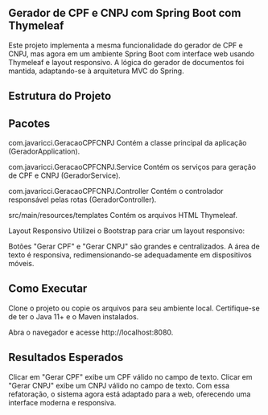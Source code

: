 Gerador de CPF e CNPJ com Spring Boot com Thymeleaf
---------------------------------------------------
Este projeto implementa a mesma funcionalidade do gerador de CPF e CNPJ, mas agora em um ambiente Spring Boot com interface web usando Thymeleaf e layout
responsivo. A lógica do gerador de documentos foi mantida, adaptando-se à arquitetura MVC do Spring.

Estrutura do Projeto
--------------------
Pacotes
-------
com.javaricci.GeracaoCPFCNPJ
Contém a classe principal da aplicação (GeradorApplication).

com.javaricci.GeracaoCPFCNPJ.Service
Contém os serviços para geração de CPF e CNPJ (GeradorService).

com.javaricci.GeracaoCPFCNPJ.Controller
Contém o controlador responsável pelas rotas (GeradorController).

src/main/resources/templates
Contém os arquivos HTML Thymeleaf.

Layout Responsivo
Utilizei o Bootstrap para criar um layout responsivo:

Botões "Gerar CPF" e "Gerar CNPJ" são grandes e centralizados.
A área de texto é responsiva, redimensionando-se adequadamente em dispositivos móveis.

Como Executar
-------------
Clone o projeto ou copie os arquivos para seu ambiente local.
Certifique-se de ter o Java 11+ e o Maven instalados.

Abra o navegador e acesse http://localhost:8080.

Resultados Esperados
--------------------
Clicar em "Gerar CPF" exibe um CPF válido no campo de texto.
Clicar em "Gerar CNPJ" exibe um CNPJ válido no campo de texto.
Com essa refatoração, o sistema agora está adaptado para a web, oferecendo uma interface moderna e responsiva.
